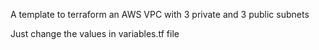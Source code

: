 A template to terraform an AWS VPC with 3 private and 3 public subnets

Just change the values in variables.tf file
